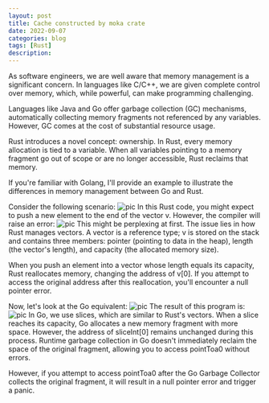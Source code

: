 ```yaml
---
layout: post
title: Cache constructed by moka crate
date: 2022-09-07
categories: blog
tags: [Rust]
description: 
---
```



As software engineers, we are well aware that memory management is a significant concern. In languages like C/C++, we are given complete control over memory, which, while powerful, can make programming challenging.

Languages like Java and Go offer garbage collection (GC) mechanisms, automatically collecting memory fragments not referenced by any variables. However, GC comes at the cost of substantial resource usage.

Rust introduces a novel concept: ownership. In Rust, every memory allocation is tied to a variable. When all variables pointing to a memory fragment go out of scope or are no longer accessible, Rust reclaims that memory.

If you're familiar with Golang, I'll provide an example to illustrate the differences in memory management between Go and Rust.

Consider the following scenario:
![pic](https://whyy7777.github.io/img/ownership1.png)
In this Rust code, you might expect to push a new element to the end of the vector v. However, the compiler will raise an error:
![pic](https://whyy7777.github.io/img/ownership2.png)
This might be perplexing at first. The issue lies in how Rust manages vectors. A vector is a reference type; v is stored on the stack and contains three members: pointer (pointing to data in the heap), length (the vector's length), and capacity (the allocated memory size).

When you push an element into a vector whose length equals its capacity, Rust reallocates memory, changing the address of v[0]. If you attempt to access the original address after this reallocation, you'll encounter a null pointer error.

Now, let's look at the Go equivalent:
![pic](https://whyy7777.github.io/img/ownership3.png)
The result of this program is:
![pic](https://whyy7777.github.io/img/ownership4.png)
In Go, we use slices, which are similar to Rust's vectors. When a slice reaches its capacity, Go allocates a new memory fragment with more space. However, the address of sliceInt[0] remains unchanged during this process. Runtime garbage collection in Go doesn't immediately reclaim the space of the original fragment, allowing you to access pointToa0 without errors.

However, if you attempt to access pointToa0 after the Go Garbage Collector collects the original fragment, it will result in a null pointer error and trigger a panic.